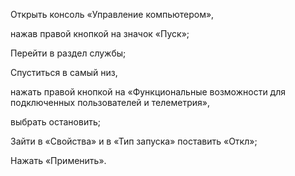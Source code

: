 Открыть консоль «Управление компьютером»,  

нажав правой кнопкой на значок «Пуск»; 

Перейти в раздел службы; 

Спуститься в самый низ,  

нажать правой кнопкой на «Функциональные возможности для подключенных пользователей и телеметрия»,  

выбрать остановить; 

Зайти в «Свойства» и в «Тип запуска» поставить «Откл»; 

Нажать «Применить».